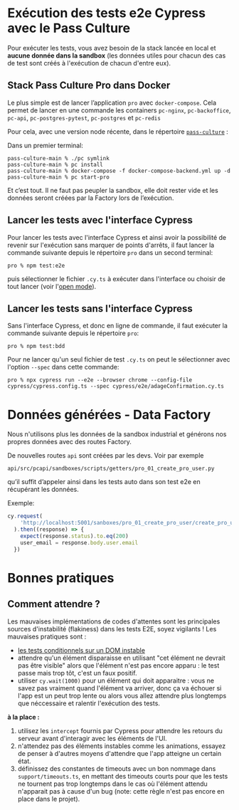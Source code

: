 # Exécution des tests e2e Cypress avec le Pass Culture

Pour exécuter les tests, vous avez besoin de la stack lancée en local et **aucune donnée dans la sandbox** (les données utiles pour chacun des cas de test sont créés à l'exécution de chacun d'entre eux).

## Stack Pass Culture Pro dans Docker
Le plus simple est de lancer l’application `pro` avec `docker-compose`. Cela permet de lancer en une commande les containers `pc-nginx`, `pc-backoffice`, `pc-api`, `pc-postgres-pytest`, `pc-postgres` et `pc-redis` 

Pour cela, avec une version node récente, dans le répertoire [`pass-culture`](https://github.com/pass-culture/pass-culture-main) :

Dans un premier terminal:
```
pass-culture-main % ./pc symlink
pass-culture-main % pc install
pass-culture-main % docker-compose -f docker-compose-backend.yml up -d
pass-culture-main % pc start-pro
```
Et c’est tout. Il ne faut pas peupler la sandbox, elle doit rester vide et les données seront créées par la Factory lors de l’exécution.

## Lancer les tests avec l'interface Cypress
Pour lancer les tests avec l'interface Cypress et ainsi avoir la possibilité de revenir sur l'exécution sans marquer de points d'arrêts, il faut lancer la commande suivante depuis le répertoire `pro` dans un second terminal:
```
pro % npm test:e2e
```
puis sélectionner le fichier `.cy.ts` à exécuter dans l'interface ou choisir de tout lancer (voir l'[open mode](https://docs.cypress.io/app/core-concepts/open-mode])).

## Lancer les tests sans l'interface Cypress
Sans l'interface Cypress, et donc en ligne de commande, il faut exécuter la commande suivante depuis le répertoire `pro`:
```
pro % npm test:bdd
```

Pour ne lancer qu'un seul fichier de test `.cy.ts` on peut le sélectionner avec l'option `--spec` dans cette commande:
```
pro % npx cypress run --e2e --browser chrome --config-file cypress/cypress.config.ts --spec cypress/e2e/adageConfirmation.cy.ts
```

# Données générées - Data Factory
Nous n'utilisons plus les données de la sandbox industrial et générons nos propres données avec des routes Factory.

De nouvelles routes `api` sont créées par les devs. Voir par exemple
```
api/src/pcapi/sandboxes/scripts/getters/pro_01_create_pro_user.py
```
qu’il suffit d’appeler ainsi dans les tests auto dans son test e2e en récupérant les données.

Exemple:
```typescript
cy.request(
    'http://localhost:5001/sanboxes/pro_01_create_pro_user/create_pro_user_with_venue_bank_account_and_userofferer'
  ).then((response) => {
    expect(response.status).to.eq(200)
    user_email = response.body.user.email
  })
  ```

# Bonnes pratiques

## Comment attendre ?

Les mauvaises implémentations de codes d'attentes sont les principales sources d'instabilité (flakiness) dans les tests E2E, soyez vigilants ! Les mauvaises pratiques sont :

- [les tests conditionnels sur un DOM instable](https://docs.cypress.io/guides/core-concepts/conditional-testing)
- attendre qu'un élément disparaisse en utilisant "cet élément ne devrait pas être visible" alors que l'élément n'est pas encore apparu : le test passe mais trop tôt, c'est un faux positif.
- utiliser `cy.wait(1000)` pour un élément qui doit apparaitre : vous ne savez pas vraiment quand l'élément va arriver, donc ça va échouer si l'app est un peut trop lente ou alors vous allez attendre plus longtemps que néccessaire et ralentir l'exécution des tests.

**à la place :**

1. utilisez les `intercept` fournis par Cypress pour attendre les retours du serveur avant d'interagir avec les éléments de l'UI.
2. n'attendez pas des éléments instables comme les animations, essayez de penser à d'autres moyens d'attendre que l'app atteigne un certain état.
3. définissez des constantes de timeouts avec un bon nommage dans `support/timeouts.ts`, en mettant des timeouts courts pour que les tests ne tournent pas trop longtemps dans le cas où l'élément attendu n'apparait pas à cause d'un bug (note: cette règle n'est pas encore en place dans le projet).